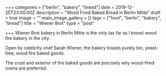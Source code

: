 +++
categories = ["berlin", "bakery", "bread"]
date = 2019-12-25T23:00:00Z
description = "Wood Fired Baked Bread in Berlin Mitte"
draft = true
image = ""
main_image_gallery = []
tags = ["food", "berlin", "bakery", "bread"]
title = "Wiener Brot"
type = "post"

+++
Wiener Brot bakery in Berlin Mitte is the only (as far as I know) wood fire bakery in the city.

Open by celebrity chef Sarah Wiener, the bakery boasts purely bio, yeast-free, wood fire baked goods.

The crust and exterior of the baked goods are precisely why wood-fired ovens are preferred.
